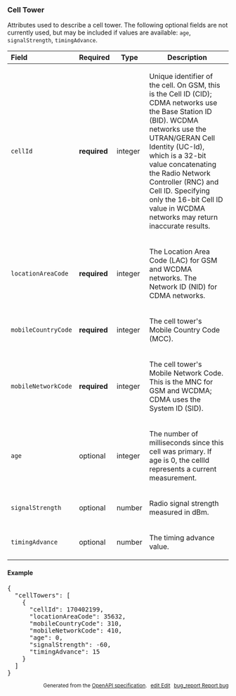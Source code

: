 <!--- This is a generated file, do not edit! -->
<!--- [START maps_http_schema_celltower] -->
<h3 class="schema-object" id="CellTower">Cell Tower</h3>

Attributes used to describe a cell tower. The following optional fields are not currently used, but may be included if values are available: `age`, `signalStrength`, `timingAdvance`.

| Field               | Required     | Type    | Description                                                                                                                                                                                                                                                                                                                                                                                                    |
| :------------------ | ------------ | ------- | -------------------------------------------------------------------------------------------------------------------------------------------------------------------------------------------------------------------------------------------------------------------------------------------------------------------------------------------------------------------------------------------------------------- |
| `cellId`            | **required** | integer | <div class="nonref-property-description"><p>Unique identifier of the cell. On GSM, this is the Cell ID (CID); CDMA networks use the Base Station ID (BID). WCDMA networks use the UTRAN/GERAN Cell Identity (UC-Id), which is a 32-bit value concatenating the Radio Network Controller (RNC) and Cell ID. Specifying only the 16-bit Cell ID value in WCDMA networks may return inaccurate results.</p></div> |
| `locationAreaCode`  | **required** | integer | <div class="nonref-property-description"><p>The Location Area Code (LAC) for GSM and WCDMA networks. The Network ID (NID) for CDMA networks.</p></div>                                                                                                                                                                                                                                                         |
| `mobileCountryCode` | **required** | integer | <div class="nonref-property-description"><p>The cell tower's Mobile Country Code (MCC).</p></div>                                                                                                                                                                                                                                                                                                              |
| `mobileNetworkCode` | **required** | integer | <div class="nonref-property-description"><p>The cell tower's Mobile Network Code. This is the MNC for GSM and WCDMA; CDMA uses the System ID (SID).</p></div>                                                                                                                                                                                                                                                  |
| `age`               | optional     | integer | <div class="nonref-property-description"><p>The number of milliseconds since this cell was primary. If age is 0, the cellId represents a current measurement.</p></div>                                                                                                                                                                                                                                        |
| `signalStrength`    | optional     | number  | <div class="nonref-property-description"><p>Radio signal strength measured in dBm.</p></div>                                                                                                                                                                                                                                                                                                                   |
| `timingAdvance`     | optional     | number  | <div class="nonref-property-description"><p>The timing advance value.</p></div>                                                                                                                                                                                                                                                                                                                                |

<h4 class="schema-object-example" id="CellTower-example">Example</h4>

<pre class="notranslate lang-json prettyprint">{
  "cellTowers": [
    {
      "cellId": 170402199,
      "locationAreaCode": 35632,
      "mobileCountryCode": 310,
      "mobileNetworkCode": 410,
      "age": 0,
      "signalStrength": -60,
      "timingAdvance": 15
    }
  ]
}</pre>

<p style="text-align: right; font-size: smaller;">Generated from the <a class="gc-analytics-event" data-category="GMP" data-label="openapi-github" href="https://github.com/googlemaps/openapi-specification" title="Google Maps Platform OpenAPI Specification" class="external">OpenAPI specification</a>.
<a class="gc-analytics-event" data-category="GMP" data-label="openapi-github" style="margin-left: 5px;" href="https://github.com/googlemaps/openapi-specification/blob/main/specification/schema" title="Edit on GitHub"><span class="material-icons">edit</span> Edit</a>
<a class="gc-analytics-event" data-category="GMP" data-label="openapi-github" style="margin-left: 5px;" href="https://github.com/googlemaps/openapi-specification/issues/new?assignees=&labels=type%3A+bug%2C+triage+me&template=bug_report.md&title=[schema] Bug - CellTower" title="File bug for schema on GitHub"><span class="material-icons">bug_report</span> Report bug</a>
</p>

<!--- [END maps_http_schema_celltower] -->
